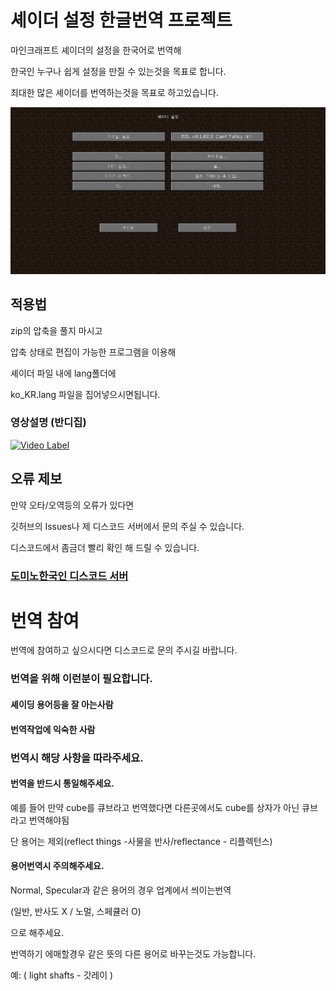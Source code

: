 # 셰이더 설정 한글번역 프로젝트

마인크래프트 셰이더의 설정을 한국어로 번역해 

한국인 누구나 쉽게 설정을 만질 수 있는것을 목표로 합니다.


최대한 많은 셰이더를 번역하는것을 목표로 하고있습니다.

![](https://github.com/DominoKorean/Shader-settings-Korean-translation/blob/main/image/2023-01-12_15.03.14.png?raw=true)


## 적용법

zip의 압축을 풀지 마시고

압축 상태로 편집이 가능한 프로그램을 이용해

셰이더 파일 내에 lang폴더에

ko_KR.lang 파일을 집어넣으시면됩니다.


### 영상설명 (반디집)

[![Video Label](http://img.youtube.com/vi/J9eVfLGoTG8/0.jpg)](https://youtu.be/J9eVfLGoTG8)


## 오류 제보

만약 오타/오역등의 오류가 있다면

깃허브의 Issues나 제 디스코드 서버에서 문의 주실 수 있습니다.

디스코드에서 좀금더 빨리 확인 해 드릴 수 있습니다.


### [도미노한국인 디스코드 서버](https://discord.gg/D5zEJx3AFE)


# 번역 참여
번역에 참여하고 싶으시다면 디스코드로 문의 주시길 바랍니다.


### 번역을 위해 이런분이 필요합니다.

#### 셰이딩 용어등을 잘 아는사람
#### 번역작업에 익숙한 사람


### 번역시 해당 사항을 따라주세요.

#### 번역을 반드시 통일해주세요.

예를 들어 만약 cube를 큐브라고 번역했다면 다른곳에서도 cube를 상자가 아닌 큐브라고 번역해야됨

단 용어는 제외(reflect things -사물을 반사/reflectance - 리플렉턴스)

#### 용어번역시 주의해주세요.

Normal, Specular과 같은 용어의 경우 업계에서 씌이는번역

(일반, 반사도 X / 노멀, 스페큘러 O)

으로 해주세요.

번역하기 에매할경우 같은 뜻의 다른 용어로 바꾸는것도 가능합니다.

예: ( light shafts - 갓레이 )
